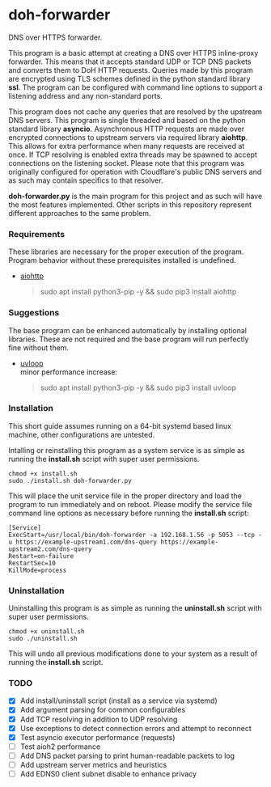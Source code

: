 # doh-forwarder
DNS over HTTPS forwarder.

This program is a basic attempt at creating a DNS over HTTPS inline-proxy forwarder.
This means that it accepts standard UDP or TCP DNS packets and converts them to DoH HTTP requests.
Queries made by this program are encrypted using TLS schemes defined in the python standard library **ssl**.
The program can be configured with command line options to support a listening address and any non-standard ports.

This program does not cache any queries that are resolved by the upstream DNS servers.
This program is single threaded and based on the python standard library **asyncio**.
Asynchronous HTTP requests are made over encrypted connections to upstream servers via required library **aiohttp**.
This allows for extra performance when many requests are received at once.
If TCP resolving is enabled extra threads may be spawned to accept connections on the listening socket.
Please note that this program was originally configured for operation with Cloudflare's public DNS servers and as such may contain specifics to that resolver.

**doh-forwarder.py** is the main program for this project and as such will have the most features implemented.
Other scripts in this repository represent different approaches to the same problem.

### Requirements
These libraries are necessary for the proper execution of the program.
Program behavior without these prerequisites installed is undefined.
- [aiohttp](https://github.com/aio-libs/aiohttp/)  
	> sudo apt install python3-pip -y && sudo pip3 install aiohttp

### Suggestions
The base program can be enhanced automatically by installing optional libraries.
These are not required and the base program will run perfectly fine without them.
- [uvloop](https://github.com/MagicStack/uvloop)  
	minor performance increase:  
	> sudo apt install python3-pip -y && sudo pip3 install uvloop

### Installation
This short guide assumes running on a 64-bit systemd based linux machine, other configurations are untested.

Intalling or reinstalling this program as a system service is as simple as running the **install.sh** script with super user permissions.

	chmod +x install.sh
	sudo ./install.sh doh-forwarder.py

This will place the unit service file in the proper directory and load the program to run immediately and on reboot.
Please modify the service file command line options as necessary before running the **install.sh** script:

	[Service]
	ExecStart=/usr/local/bin/doh-forwarder -a 192.168.1.56 -p 5053 --tcp -u https://example-upstream1.com/dns-query https://example-upstream2.com/dns-query
	Restart=on-failure
	RestartSec=10
	KillMode=process

### Uninstallation
Uninstalling this program is as simple as running the **uninstall.sh** script with super user permissions.

	chmod +x uninstall.sh
	sudo ./uninstall.sh

This will undo all previous modifications done to your system as a result of running the **install.sh** script.

### TODO
- [x] Add install/uninstall script (install as a service via systemd)
- [x] Add argument parsing for common configurables
- [x] Add TCP resolving in addition to UDP resolving
- [x] Use exceptions to detect connection errors and attempt to reconnect
- [x] Test asyncio executor performance (requests)
- [ ] Test aioh2 performance
- [ ] Add DNS packet parsing to print human-readable packets to log
- [ ] Add upstream server metrics and heuristics
- [ ] Add EDNS0 client subnet disable to enhance privacy
